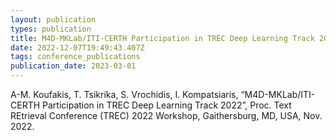 ```yaml
---
layout: publication
types: publication
title: M4D-MKLab/ITI-CERTH Participation in TREC Deep Learning Track 2022
date: 2022-12-07T19:49:43.407Z
tags: conference_publications
publication_date: 2023-03-01
---
```

<!--StartFragment-->

A-M. Koufakis, T. Tsikrika, S. Vrochidis, I. Kompatsiaris, “M4D-MKLab/ITI-CERTH Participation in TREC Deep Learning Track 2022”, Proc. Text REtrieval Conference (TREC) 2022 Workshop, Gaithersburg, MD, USA, Nov. 2022.

<!--EndFragment-->
